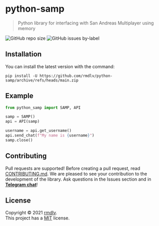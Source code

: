 # python-samp
>  Python library for interfacing with San Andreas Multiplayer using memory

![GitHub repo size](https://img.shields.io/github/repo-size/rmdlv/python-samp?style=flat-square)
![GitHub issues by-label](https://img.shields.io/github/issues/rmdlv/python-samp/bug?style=flat-square)

## Installation
You can install the latest version with the command:
```shell
pip install -U https://github.com/rmdlv/python-samp/archive/refs/heads/main.zip
```

## Example
```python
from python_samp import SAMP, API

samp = SAMP()
api = API(samp)

username = api.get_username()
api.send_chat(f"My name is {username}")
samp.close()
```

## Contributing
Pull requests are supported! Before creating a pull request, read [CONTRIBUTING.md](https://github.com/rmdlv/python-samp/blob/main/CONTRIBUTING.md). We are pleased to see your contribution to the development of the library. Ask questions in the Issues section and in [**Telegram chat**](https://t.me/python_samp)!

## License
Copyright © 2021 [rmdlv](https://github.com/rmdlv).\
This project has a [MIT](https://github.com/rmdlv/python-samp/blob/main/LICENSE) license.